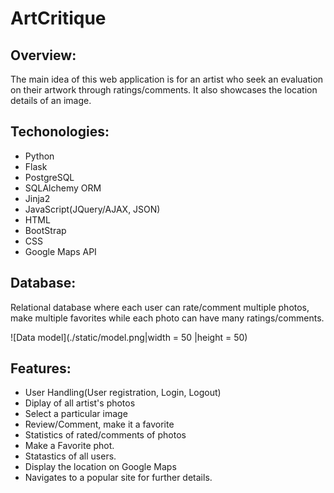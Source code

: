 # ArtCritique
## Overview:
The main idea of this web application is for an artist who seek an evaluation on their artwork through ratings/comments. It also showcases the location details of an image.
## Techonologies:
* Python
* Flask
* PostgreSQL
* SQLAlchemy ORM
* Jinja2
* JavaScript(JQuery/AJAX, JSON)
* HTML
* BootStrap
* CSS
* Google Maps API
## Database:
Relational database where each user can rate/comment multiple photos, make multiple favorites while each photo can have many ratings/comments.

![Data model](./static/model.png|width = 50 |height = 50)

## Features:
* User Handling(User registration, Login, Logout) 
* Diplay of all artist's photos
* Select a particular image
* Review/Comment, make it a favorite
* Statistics of rated/comments of photos
* Make a Favorite phot.
* Statastics of all users.
* Display the location on Google Maps
* Navigates to a popular site for further details.
